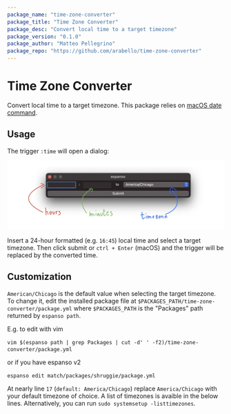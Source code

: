```yaml
---
package_name: "time-zone-converter"
package_title: "Time Zone Converter"
package_desc: "Convert local time to a target timezone"
package_version: "0.1.0"
package_author: "Matteo Pellegrino"
package_repo: "https://github.com/arabello/time-zone-converter"
---
```


# Time Zone Converter

Convert local time to a target timezone.
This package relies on [macOS date command](https://ss64.com/osx/date.html).

## Usage

The trigger `:time` will open a dialog:

![dialog](res/form.jpg)

Insert a 24-hour formatted (e.g. `16:45`) local time and select a target timezone.
Then click submit or `ctrl + Enter` (macOS) and the trigger will be replaced by the converted time.

## Customization

`American/Chicago` is the default value when selecting the target timezone.
To change it, edit the installed package file at `$PACKAGES_PATH/time-zone-converter/package.yml` where `$PACKAGES_PATH` is the "Packages" path returned by `espanso path`.

E.g. to edit with vim

```
vim $(espanso path | grep Packages | cut -d' ' -f2)/time-zone-converter/package.yml
```

or if you have espanso v2

```
espanso edit match/packages/shruggie/package.yml
```

At nearly line `17` (`default: America/Chicago`) replace `America/Chicago` with your default timezone of choice. A list of timezones is avaible in the below lines.
Alternatively, you can run `sudo systemsetup -listtimezones`.
